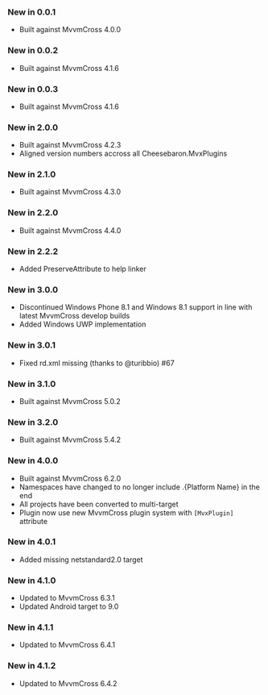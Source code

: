 ### New in 0.0.1

* Built against MvvmCross 4.0.0

### New in 0.0.2

* Built against MvvmCross 4.1.6

### New in 0.0.3

* Built against MvvmCross 4.1.6

### New in 2.0.0

* Built against MvvmCross 4.2.3
* Aligned version numbers accross all Cheesebaron.MvxPlugins

### New in 2.1.0

* Built against MvvmCross 4.3.0

### New in 2.2.0

* Built against MvvmCross 4.4.0

### New in 2.2.2

* Added PreserveAttribute to help linker

### New in 3.0.0

* Discontinued Windows Phone 8.1 and Windows 8.1 support in line with latest MvvmCross develop builds
* Added Windows UWP implementation

### New in 3.0.1

* Fixed rd.xml missing (thanks to @turibbio) #67

### New in 3.1.0

* Built against MvvmCross 5.0.2

### New in 3.2.0

* Built against MvvmCross 5.4.2

### New in 4.0.0

* Built against MvvmCross 6.2.0
* Namespaces have changed to no longer include .{Platform Name} in the end
* All projects have been converted to multi-target
* Plugin now use new MvvmCross plugin system with `[MvxPlugin]` attribute

### New in 4.0.1

* Added missing netstandard2.0 target

### New in 4.1.0

* Updated to MvvmCross 6.3.1
* Updated Android target to 9.0

### New in 4.1.1

* Updated to MvvmCross 6.4.1

### New in 4.1.2

* Updated to MvvmCross 6.4.2